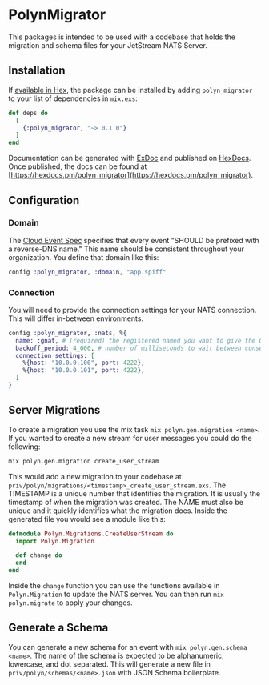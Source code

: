 # PolynMigrator

This packages is intended to be used with a codebase that holds the migration and
schema files for your JetStream NATS Server.

## Installation

If [available in Hex](https://hex.pm/docs/publish), the package can be installed
by adding `polyn_migrator` to your list of dependencies in `mix.exs`:

```elixir
def deps do
  [
    {:polyn_migrator, "~> 0.1.0"}
  ]
end
```

Documentation can be generated with [ExDoc](https://github.com/elixir-lang/ex_doc)
and published on [HexDocs](https://hexdocs.pm). Once published, the docs can
be found at [https://hexdocs.pm/polyn_migrator](https://hexdocs.pm/polyn_migrator).

## Configuration

### Domain

The [Cloud Event Spec](https://github.com/cloudevents/spec/blob/v1.0.2/cloudevents/spec.md#type) specifies that every event "SHOULD be prefixed with a reverse-DNS name." This name should be consistent throughout your organization. You
define that domain like this:

```elixir
config :polyn_migrator, :domain, "app.spiff"
```

### Connection

You will need to provide the connection settings for your NATS connection. This will differ in-between environments.

```elixir
config :polyn_migrator, :nats, %{
  name: :gnat, # (required) the registered named you want to give the Gnat connection
  backoff_period: 4_000, # number of milliseconds to wait between consecutive reconnect attempts (default: 2_000)
  connection_settings: [
    %{host: "10.0.0.100", port: 4222},
    %{host: "10.0.0.101", port: 4222},
  ]
}
```

## Server Migrations

To create a migration you use the mix task `mix polyn.gen.migration <name>`. If you wanted to create a new stream for user messages you could do the following:

```bash
mix polyn.gen.migration create_user_stream
```

This would add a new migration to your codebase at `priv/polyn/migrations/<timestamp>_create_user_stream.exs`. The TIMESTAMP is a unique number that identifies the migration. It is usually the timestamp of when the migration was created. The NAME must also be unique and it quickly identifies what the migration does. Inside the generated file you would see a module like this:

```elixir
defmodule Polyn.Migrations.CreateUserStream do
  import Polyn.Migration

  def change do
  end
end
```

Inside the `change` function you can use the functions available in `Polyn.Migration` to update the NATS server. You can then run `mix polyn.migrate` to apply your changes.

## Generate a Schema

You can generate a new schema for an event with `mix polyn.gen.schema <name>`. The name of the schema is expected to be alphanumeric, lowercase, and dot separated. This will generate a new file in `priv/polyn/schemas/<name>.json` with JSON Schema boilerplate.
